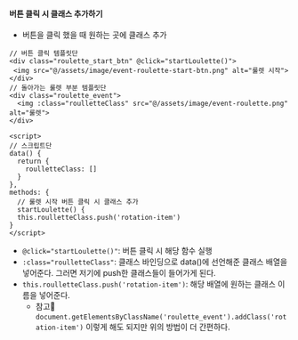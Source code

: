 #### 버튼 클릭 시 클래스 추가하기
+ 버튼을 클릭 했을 때 원하는 곳에 클래스 추가
```node
// 버튼 클릭 템플릿단
<div class="roulette_start_btn" @click="startLoulette()">
 <img src="@/assets/image/event-roulette-start-btn.png" alt="룰렛 시작">
</div>
// 돌아가는 룰렛 부분 템플릿단
<div class="roulette_event">
  <img :class="roulletteClass" src="@/assets/image/event-roulette.png" alt="룰렛">
</div>

<script>
// 스크립트단
data() {
  return {
    roulletteClass: []
  }
},
methods: {
  // 룰렛 시작 버튼 클릭 시 클래스 추가
  startLoulette() {
  this.roulletteClass.push('rotation-item')
}
</script>
```
+ `@click="startLoulette()"`: 버튼 클릭 시 해당 함수 실행
+ `:class="roulletteClass"`: 클래스 바인딩으로 data()에 선언해준 클래스 배열을 넣어준다. 그러면 저기에 push한 클래스들이 들어가게 된다.
+ `this.roulletteClass.push('rotation-item')`: 해당 배열에 원하는 클래스 이름을 넣어준다.
  + 참고📢 `document.getElementsByClassName('roulette_event').addClass('rotation-item')` 이렇게 해도 되지만 위의 방법이 더 간편하다.
